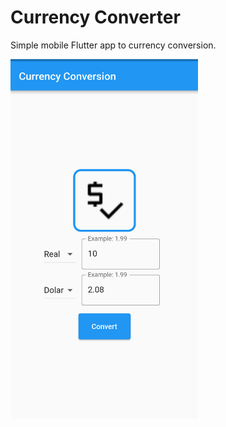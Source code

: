 # Currency Converter

Simple mobile Flutter app to currency conversion.

<img src="assets/images/currency_converter.png" alt="mobile app currency converter print" width="300">